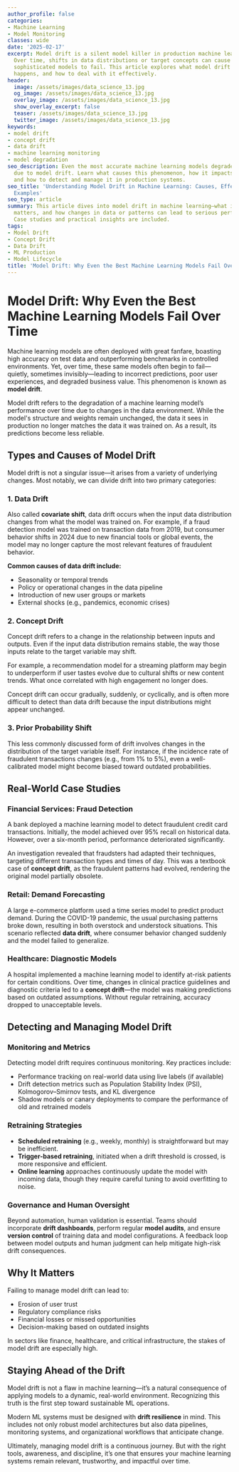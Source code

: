 ```yaml
---
author_profile: false
categories:
- Machine Learning
- Model Monitoring
classes: wide
date: '2025-02-17'
excerpt: Model drift is a silent model killer in production machine learning systems.
  Over time, shifts in data distributions or target concepts can cause even the most
  sophisticated models to fail. This article explores what model drift is, why it
  happens, and how to deal with it effectively.
header:
  image: /assets/images/data_science_13.jpg
  og_image: /assets/images/data_science_13.jpg
  overlay_image: /assets/images/data_science_13.jpg
  show_overlay_excerpt: false
  teaser: /assets/images/data_science_13.jpg
  twitter_image: /assets/images/data_science_13.jpg
keywords:
- model drift
- concept drift
- data drift
- machine learning monitoring
- model degradation
seo_description: Even the most accurate machine learning models degrade over time
  due to model drift. Learn what causes this phenomenon, how it impacts predictions,
  and how to detect and manage it in production systems.
seo_title: 'Understanding Model Drift in Machine Learning: Causes, Effects, and Real-World
  Examples'
seo_type: article
summary: This article dives into model drift in machine learning—what it is, why it
  matters, and how changes in data or patterns can lead to serious performance degradation.
  Case studies and practical insights are included.
tags:
- Model Drift
- Concept Drift
- Data Drift
- ML Production
- Model Lifecycle
title: 'Model Drift: Why Even the Best Machine Learning Models Fail Over Time'
---
```


# Model Drift: Why Even the Best Machine Learning Models Fail Over Time

Machine learning models are often deployed with great fanfare, boasting high accuracy on test data and outperforming benchmarks in controlled environments. Yet, over time, these same models often begin to fail—quietly, sometimes invisibly—leading to incorrect predictions, poor user experiences, and degraded business value. This phenomenon is known as **model drift**.

Model drift refers to the degradation of a machine learning model’s performance over time due to changes in the data environment. While the model's structure and weights remain unchanged, the data it sees in production no longer matches the data it was trained on. As a result, its predictions become less reliable.

## Types and Causes of Model Drift

Model drift is not a singular issue—it arises from a variety of underlying changes. Most notably, we can divide drift into two primary categories:

### 1. Data Drift

Also called **covariate shift**, data drift occurs when the input data distribution changes from what the model was trained on. For example, if a fraud detection model was trained on transaction data from 2019, but consumer behavior shifts in 2024 due to new financial tools or global events, the model may no longer capture the most relevant features of fraudulent behavior.

**Common causes of data drift include:**

- Seasonality or temporal trends  
- Policy or operational changes in the data pipeline  
- Introduction of new user groups or markets  
- External shocks (e.g., pandemics, economic crises)  

### 2. Concept Drift

Concept drift refers to a change in the relationship between inputs and outputs. Even if the input data distribution remains stable, the way those inputs relate to the target variable may shift.

For example, a recommendation model for a streaming platform may begin to underperform if user tastes evolve due to cultural shifts or new content trends. What once correlated with high engagement no longer does.

Concept drift can occur gradually, suddenly, or cyclically, and is often more difficult to detect than data drift because the input distributions might appear unchanged.

### 3. Prior Probability Shift

This less commonly discussed form of drift involves changes in the distribution of the target variable itself. For instance, if the incidence rate of fraudulent transactions changes (e.g., from 1% to 5%), even a well-calibrated model might become biased toward outdated probabilities.

## Real-World Case Studies

### Financial Services: Fraud Detection

A bank deployed a machine learning model to detect fraudulent credit card transactions. Initially, the model achieved over 95% recall on historical data. However, over a six-month period, performance deteriorated significantly.

An investigation revealed that fraudsters had adapted their techniques, targeting different transaction types and times of day. This was a textbook case of **concept drift**, as the fraudulent patterns had evolved, rendering the original model partially obsolete.

### Retail: Demand Forecasting

A large e-commerce platform used a time series model to predict product demand. During the COVID-19 pandemic, the usual purchasing patterns broke down, resulting in both overstock and understock situations. This scenario reflected **data drift**, where consumer behavior changed suddenly and the model failed to generalize.

### Healthcare: Diagnostic Models

A hospital implemented a machine learning model to identify at-risk patients for certain conditions. Over time, changes in clinical practice guidelines and diagnostic criteria led to a **concept drift**—the model was making predictions based on outdated assumptions. Without regular retraining, accuracy dropped to unacceptable levels.

## Detecting and Managing Model Drift

### Monitoring and Metrics

Detecting model drift requires continuous monitoring. Key practices include:

- Performance tracking on real-world data using live labels (if available)  
- Drift detection metrics such as Population Stability Index (PSI), Kolmogorov–Smirnov tests, and KL divergence  
- Shadow models or canary deployments to compare the performance of old and retrained models  

### Retraining Strategies

- **Scheduled retraining** (e.g., weekly, monthly) is straightforward but may be inefficient.  
- **Trigger-based retraining**, initiated when a drift threshold is crossed, is more responsive and efficient.  
- **Online learning** approaches continuously update the model with incoming data, though they require careful tuning to avoid overfitting to noise.  

### Governance and Human Oversight

Beyond automation, human validation is essential. Teams should incorporate **drift dashboards**, perform regular **model audits**, and ensure **version control** of training data and model configurations. A feedback loop between model outputs and human judgment can help mitigate high-risk drift consequences.

## Why It Matters

Failing to manage model drift can lead to:

- Erosion of user trust  
- Regulatory compliance risks  
- Financial losses or missed opportunities  
- Decision-making based on outdated insights  

In sectors like finance, healthcare, and critical infrastructure, the stakes of model drift are especially high.

## Staying Ahead of the Drift

Model drift is not a flaw in machine learning—it’s a natural consequence of applying models to a dynamic, real-world environment. Recognizing this truth is the first step toward sustainable ML operations.

Modern ML systems must be designed with **drift resilience** in mind. This includes not only robust model architectures but also data pipelines, monitoring systems, and organizational workflows that anticipate change.

Ultimately, managing model drift is a continuous journey. But with the right tools, awareness, and discipline, it’s one that ensures your machine learning systems remain relevant, trustworthy, and impactful over time.
